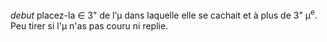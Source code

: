 _debut_ placez-la ∈ 3" de l’μ dans laquelle elle se cachait et à plus de 3" μ<sup>e</sup>. Peu tirer si l'μ n'as pas couru ni replie.